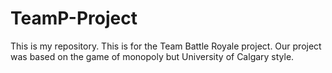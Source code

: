 # TeamP-Project

This is my repository. This is for the Team Battle Royale project. Our project was based on the game of monopoly but University of Calgary style. 
